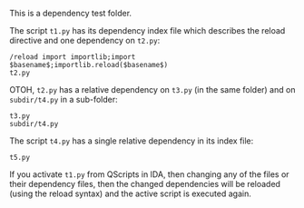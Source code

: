 This is a dependency test folder.

The script `t1.py` has its dependency index file which describes the reload directive and one dependency on `t2.py`:
```
/reload import importlib;import $basename$;importlib.reload($basename$)
t2.py
```

OTOH, `t2.py` has a relative dependency on `t3.py` (in the same folder) and on `subdir/t4.py` in a sub-folder:
```
t3.py
subdir/t4.py
```

The script `t4.py` has a single relative dependency in its index file:
```
t5.py
```

If you activate `t1.py` from QScripts in IDA, then changing any of the files or their dependency files, then the changed dependencies will be reloaded (using the reload syntax) and the active script is executed again.